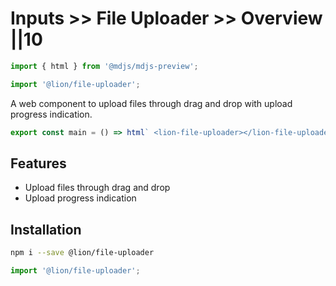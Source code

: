 # Inputs >> File Uploader >> Overview ||10

```js script
import { html } from '@mdjs/mdjs-preview';

import '@lion/file-uploader';
```

A web component to upload files through drag and drop with upload progress indication.

```js preview-story
export const main = () => html` <lion-file-uploader></lion-file-uploader> `;
```

## Features

- Upload files through drag and drop
- Upload progress indication

## Installation

```bash
npm i --save @lion/file-uploader
```

```js
import '@lion/file-uploader';
```
